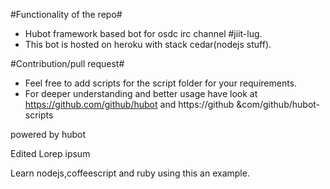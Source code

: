 #Functionality of the repo#

+ Hubot framework based bot for osdc irc channel #jiit-lug.
+ This bot is hosted on heroku with stack cedar(nodejs stuff).





#Contribution/pull request#
+ Feel free to add scripts for the script folder for your requirements.
+ For deeper understanding and better usage have look at https://github.com/github/hubot and https://github &com/github/hubot-scripts


powered by hubot


Edited Lorep ipsum

Learn nodejs,coffeescript and ruby using this an example.
